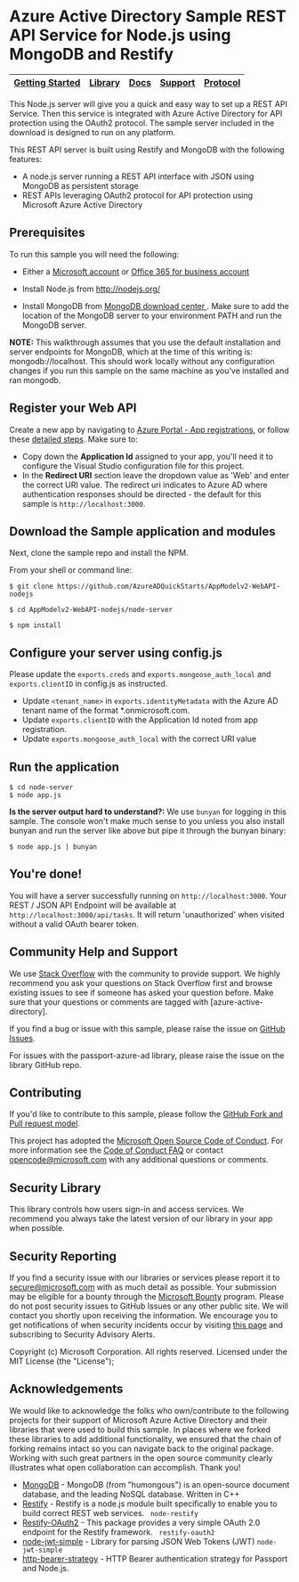 # Azure Active Directory Sample REST API Service for Node.js using MongoDB and Restify
| [Getting Started](https://docs.microsoft.com/en-us/azure/active-directory/develop/active-directory-v2-devquickstarts-node-api) | [Library](https://github.com/AzureAD/passport-azure-ad) | [Docs](https://aka.ms/aadv2) | [Support](README.md#community-help-and-support) | [Protocol](https://docs.microsoft.com/en-us/azure/active-directory/develop/active-directory-v2-protocols)
| --- | --- | --- | --- | --- |

This Node.js server will give you a quick and easy way to set up a REST API Service. Then this service is integrated with Azure Active Directory for API protection using the OAuth2 protocol. The sample server included in the download is designed to run on any platform.

This REST API server is built using Restify and MongoDB with the following features:

* A node.js server running a REST API interface with JSON using MongoDB as persistent storage
* REST APIs leveraging OAuth2 protocol for API protection using Microsoft Azure Active Directory


## Prerequisites

To run this sample you will need the following:

* Either a [Microsoft account](https://www.outlook.com) or [Office 365 for business account](https://msdn.microsoft.com/en-us/office/office365/howto/setup-development-environment#bk_Office365Account)

* Install Node.js from http://nodejs.org/

* Install MongoDB from [MongoDB download center ](https://www.mongodb.com/download-center?_ga=2.51199855.799714080.1524437300-1146184949.1522821734#production). Make sure to add the location of the MongoDB server to your environment PATH and run the MongoDB server.

**NOTE:** This walkthrough assumes that you use the default installation and server endpoints for MongoDB, which at the time of this writing is: mongodb://localhost. This should work locally without any configuration changes if you run this sample on the same machine as you've installed and ran mongodb.


## Register your Web API

Create a new app by navigating to  [Azure Portal - App registrations](https://go.microsoft.com/fwlink/?linkid=2083908), or follow these [detailed steps](https://azure.microsoft.com/en-us/documentation/articles/active-directory-v2-app-registration/).  Make sure to:

- Copy down the **Application Id** assigned to your app, you'll need it to configure the Visual Studio configuration file for this project.
- In the **Redirect URI** section leave the dropdown value as 'Web' and enter the correct URI value. The redirect uri indicates to Azure AD where authentication responses should be directed - the default for this sample is `http://localhost:3000`.

## Download the Sample application and modules

Next, clone the sample repo and install the NPM.

From your shell or command line:

```
$ git clone https://github.com/AzureADQuickStarts/AppModelv2-WebAPI-nodejs

$ cd AppModelv2-WebAPI-nodejs/node-server

$ npm install
```

## Configure your server using config.js

Please update the `exports.creds` and `exports.mongoose_auth_local` and `exports.clientID` in config.js as instructed.
* Update `<tenant_name>` in `exports.identityMetadata` with the Azure AD tenant name of the format \*.onmicrosoft.com.
* Update `exports.clientID` with the Application Id noted from app registration.
* Update `exports.mongoose_auth_local` with the correct URI value

## Run the application

```
$ cd node-server
$ node app.js
```

**Is the server output hard to understand?:** We use `bunyan` for logging in this sample. The console won't make much sense to you unless you also install bunyan and run the server like above but pipe it through the bunyan binary:

```
$ node app.js | bunyan
```

## You're done!

You will have a server successfully running on `http://localhost:3000`. Your REST / JSON API Endpoint will be available at `http://localhost:3000/api/tasks`. It will return 'unauthorized' when visited without a valid OAuth bearer token.


## Community Help and Support

We use [Stack Overflow](http://stackoverflow.com/questions/tagged/azure-active-directory) with the community to provide support. We highly recommend you ask your questions on Stack Overflow first and browse existing issues to see if someone has asked your question before. Make sure that your questions or comments are tagged with [azure-active-directory].

If you find a bug or issue with this sample, please raise the issue on [GitHub Issues](../../issues).

For issues with the passport-azure-ad library, please raise the issue on the library GitHub repo.

## Contributing

If you'd like to contribute to this sample, please follow the [GitHub Fork and Pull request model](https://help.github.com/articles/fork-a-repo/).

This project has adopted the [Microsoft Open Source Code of Conduct](https://opensource.microsoft.com/codeofconduct/). For more information see the [Code of Conduct FAQ](https://opensource.microsoft.com/codeofconduct/faq/) or contact [opencode@microsoft.com](mailto:opencode@microsoft.com) with any additional questions or comments.   

## Security Library

This library controls how users sign-in and access services. We recommend you always take the latest version of our library in your app when possible.

## Security Reporting

If you find a security issue with our libraries or services please report it to [secure@microsoft.com](mailto:secure@microsoft.com) with as much detail as possible. Your submission may be eligible for a bounty through the [Microsoft Bounty](http://aka.ms/bugbounty) program. Please do not post security issues to GitHub Issues or any other public site. We will contact you shortly upon receiving the information. We encourage you to get notifications of when security incidents occur by visiting [this page](https://technet.microsoft.com/en-us/security/dd252948) and subscribing to Security Advisory Alerts.

Copyright (c) Microsoft Corporation.  All rights reserved. Licensed under the MIT License (the "License");

## Acknowledgements

We would like to acknowledge the folks who own/contribute to the following projects for their support of Microsoft Azure Active Directory and their libraries that were used to build this sample. In places where we forked these libraries to add additional functionality, we ensured that the chain of forking remains intact so you can navigate back to the original package. Working with such great partners in the open source community clearly illustrates what open collaboration can accomplish. Thank you!


- [MongoDB](http://www.mongodb.org) - MongoDB (from "humongous") is an open-source document database, and the leading NoSQL database. Written in C++
- [Restify](http://mcavage.me/node-restify/) - Restify is a node.js module built specifically to enable you to build correct REST web services. ``` node-restify```
- [Restify-OAuth2](https://github.com/domenic/restify-oauth2) - This package provides a very simple OAuth 2.0 endpoint for the Restify framework. ``` restify-oauth2```
- [node-jwt-simple](https://github.com/hokaccha/node-jwt-simple) - Library for parsing JSON Web Tokens (JWT) ```node-jwt-simple```
- [http-bearer-strategy](https://github.com/jaredhanson/passport-http-bearer) - HTTP Bearer authentication strategy for Passport and Node.js.
